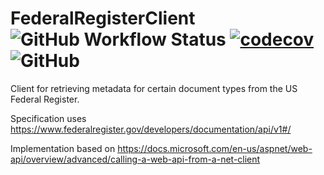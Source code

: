 # FederalRegisterClient ![GitHub Workflow Status](https://img.shields.io/github/workflow/status/MylesFTOP/FederalRegisterClient/.NET%20Core) [![codecov](https://codecov.io/gh/MylesFTOP/FederalRegisterClient/branch/main/graph/badge.svg)](https://codecov.io/gh/MylesFTOP/FederalRegisterClient) ![GitHub](https://img.shields.io/github/license/MylesFTOP/FederalRegisterClient)
Client for retrieving metadata for certain document types from the US Federal Register. 

Specification uses https://www.federalregister.gov/developers/documentation/api/v1#/

Implementation based on https://docs.microsoft.com/en-us/aspnet/web-api/overview/advanced/calling-a-web-api-from-a-net-client
